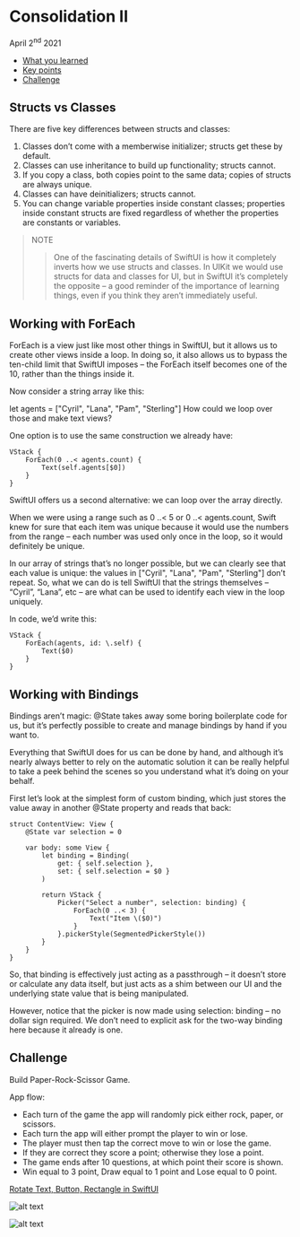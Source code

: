 # Consolidation II

April 2<sup>nd</sup> 2021

* [What you learned](https://www.hackingwithswift.com/guide/ios-swiftui/2/1/what-you-learned)
* [Key points](https://www.hackingwithswift.com/guide/ios-swiftui/2/2/key-points)
* [Challenge](https://www.hackingwithswift.com/guide/ios-swiftui/2/3/challenge)

## Structs vs Classes

There are five key differences between structs and classes:

1. Classes don’t come with a memberwise initializer; structs get these by default.
2. Classes can use inheritance to build up functionality; structs cannot.
3. If you copy a class, both copies point to the same data; copies of structs are always unique.
4. Classes can have deinitializers; structs cannot.
5. You can change variable properties inside constant classes; properties inside constant structs are fixed regardless of whether the properties are constants or variables.

>NOTE
>>One of the fascinating details of SwiftUI is how it completely inverts how we use structs and classes. In UIKit we would use structs for data and classes for UI, but in SwiftUI it’s completely the opposite – a good reminder of the importance of learning things, even if you think they aren’t immediately useful.

## Working with ForEach

ForEach is a view just like most other things in SwiftUI, but it allows us to create other views inside a loop. In doing so, it also allows us to bypass the ten-child limit that SwiftUI imposes – the ForEach itself becomes one of the 10, rather than the things inside it.

Now consider a string array like this:

let agents = ["Cyril", "Lana", "Pam", "Sterling"]
How could we loop over those and make text views?

One option is to use the same construction we already have:

~~~
VStack {
    ForEach(0 ..< agents.count) {
        Text(self.agents[$0])
    }
}
~~~

SwiftUI offers us a second alternative: we can loop over the array directly.

When we were using a range such as 0 ..< 5 or 0 ..< agents.count, Swift knew for sure that each item was unique because it would use the numbers from the range – each number was used only once in the loop, so it would definitely be unique.

In our array of strings that’s no longer possible, but we can clearly see that each value is unique: the values in ["Cyril", "Lana", "Pam", "Sterling"] don’t repeat. So, what we can do is tell SwiftUI that the strings themselves – “Cyril”, “Lana”, etc – are what can be used to identify each view in the loop uniquely.

In code, we’d write this:

~~~
VStack {
    ForEach(agents, id: \.self) {
        Text($0)
    }
}
~~~

## Working with Bindings

Bindings aren’t magic: @State takes away some boring boilerplate code for us, but it’s perfectly possible to create and manage bindings by hand if you want to.

Everything that SwiftUI does for us can be done by hand, and although it’s nearly always better to rely on the automatic solution it can be really helpful to take a peek behind the scenes so you understand what it’s doing on your behalf.

First let’s look at the simplest form of custom binding, which just stores the value away in another @State property and reads that back:

~~~
struct ContentView: View {
    @State var selection = 0

    var body: some View {
        let binding = Binding(
            get: { self.selection },
            set: { self.selection = $0 }
        )

        return VStack {
            Picker("Select a number", selection: binding) {
                ForEach(0 ..< 3) {
                    Text("Item \($0)")
                }
            }.pickerStyle(SegmentedPickerStyle())
        }
    }
}
~~~

So, that binding is effectively just acting as a passthrough – it doesn’t store or calculate any data itself, but just acts as a shim between our UI and the underlying state value that is being manipulated.

However, notice that the picker is now made using selection: binding – no dollar sign required. We don’t need to explicit ask for the two-way binding here because it already is one.

## Challenge

Build Paper-Rock-Scissor Game.

App flow:

* Each turn of the game the app will randomly pick either rock, paper, or scissors.
* Each turn the app will either prompt the player to win or lose.
* The player must then tap the correct move to win or lose the game.
* If they are correct they score a point; otherwise they lose a point.
* The game ends after 10 questions, at which point their score is shown.
* Win equal to 3 point, Draw equal to 1 point and Lose equal to 0 point.

[Rotate Text, Button, Rectangle in SwiftUI](https://stackoverflow.com/questions/56494064/how-can-you-rotate-text-button-rectangle-in-swiftui)

![alt text](paper_rock_scissor_start.png)

![alt text](paper_rock_scissor_finish.png)